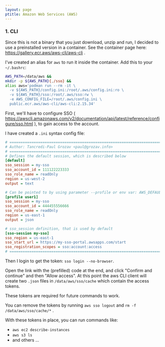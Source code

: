 ```yaml
---
layout: page
ptitle: Amazon Web Services (AWS)
---
```


### 1. CLI
Since this is not a binary that you just download, unzip and run, I decided to
use a preinstalled version in a container. See the container page here:
https://gallery.ecr.aws/aws-cli/aws-cli .

I've created an alias for `aws` to run it inside the container. Add this to your
`~/.bashrc`:
```sh
AWS_PATH=/data/aws &&
mkdir -p ${AWS_PATH}{,/sso} &&
alias aws='podman run --rm -it \
  -v ${AWS_PATH}/config.ini:/root/.aws/config.ini:ro \
  -v ${AWS_PATH}/sso:/root/.aws/sso:rw \
  -e AWS_CONFIG_FILE=/root/.aws/config.ini \
  public.ecr.aws/aws-cli/aws-cli:2.15.34'
```

First, we'll have to configure SSO (
https://awscli.amazonaws.com/v2/documentation/api/latest/reference/configure/sso.html
), to gain access to the account.

I have created a `.ini` syntax config file:
```ini
# ============================================================================ #
# Author: Tancredi-Paul Grozav <paul@grozav.info>
# ============================================================================ #
# Defines the default session, which is described below
[default]
sso_session = my-sso
sso_account_id = 111122223333
sso_role_name = readOnly
region = us-west-2
output = text

# Can be pointed to by using parameter --profile or env var: AWS_DEFAULT_PROFILE
[profile user1]
sso_session = my-sso
sso_account_id = 444455556666
sso_role_name = readOnly
region = us-east-1
output = json

# sso_session definition, that is used by default
[sso-session my-sso]
sso_region = us-east-1
sso_start_url = https://my-sso-portal.awsapps.com/start
sso_registration_scopes = sso:account:access
# ============================================================================ #
```

Then I login to get the token: `sso login --no-browser`.

Open the link with the (prefilled) code at the end, and click "Confirm and
continue" and then "Allow access". At this point the aws CLI client will create
two `.json` files in `/data/aws/sso/cache` which contain the access tokens.

These tokens are required for future commands to work.

You can remove the tokens by running `aws sso logout` and
`rm -f /data/aws/sso/cache/*` .

With these tokens in place, you can run commands like:
- `aws ec2 describe-instances`
- `aws s3 ls`
- and others ...
